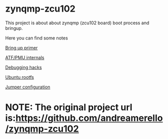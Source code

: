 # zynqmp-zcu102
This project is about about zynqmp (zcu102 board) boot process and bringup.

Here you can find some notes

[Bring up primer](./howto-zcu102.md)

[ATF/PMU internals](./atfpmu.md)

[Debugging hacks](./debugging.md)

[Ubuntu rootfs](./howto-rootfs-ubuntu.md)

[Jumper configuration](./jumpers.md)

# NOTE: The original project url is:https://github.com/andreamerello/zynqmp-zcu102